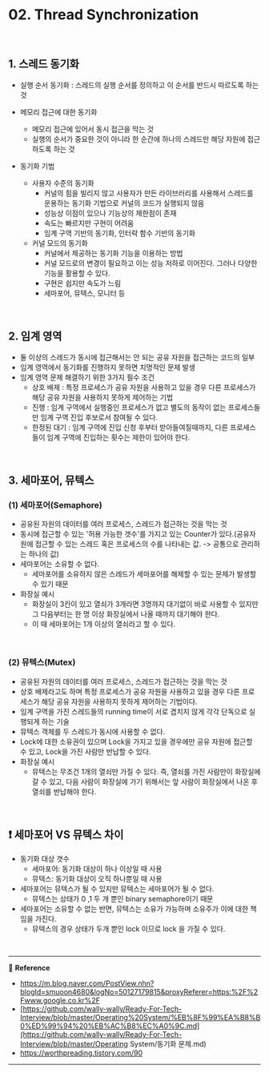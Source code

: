# 02. Thread Synchronization

<br>

## 1. 스레드 동기화

- 실행 순서 동기화 : 스레드의 실행 순서를 정의하고 이 순서를 반드시 따르도록 하는 것
- 메모리 접근에 대한 동기화
  - 메모리 접근에 있어서 동시 접근을 막는 것
  - 실행의 순서가 중요한 것이 아니라 한 순간에 하나의 스레드만 해당 자원에 접근하도록 하는 것

- 동기화 기법
  - 사용자 수준의 동기화
    - 커널의 힘을 빌리지 않고 사용자가 만든 라이브러리를 사용해서 스레드를 운용하는 동기화 기법으로 커널의 코드가 실행되지 않음
    - 성능상 이점이 있으나 기능상의 제한점이 존재
    - 속도는 빠르지만 구현이 어려움
    - 임계 구역 기반의 동기화, 인터락 함수 기반의 동기화
  - 커널 모드의 동기화
    - 커널에서 제공하는 동기화 기능을 이용하는 방법
    - 커널 모드로의 변경이 필요하고 이는 성능 저하로 이어진다. 그러나 다양한 기능을 활용할 수 있다.
    - 구현은 쉽지만 속도가 느림
    - 세마포어, 뮤텍스, 모니터 등

<br>

## 2. 임계 영역

- 둘 이상의 스레드가 동시에 접근해서는 안 되는 공유 자원을 접근하는 코드의 일부
- 임계 영역에서 동기화를 진행하지 못하면 치명적인 문제 발생
- 임계 영역 문제 해결하기 위한 3가지 필수 조건
  - 상호 배제 : 특정 프로세스가 공유 자원을 사용하고 있을 경우 다른 프로세스가 해당 공유 자원을 사용하지 못하게 제어하는 기법
  - 진행 : 임계 구역에서 실행중인 프로세스가 없고 별도의 동작이 없는 프로세스들만 임계 구역 진입 후보로서 참여될 수 있다.
  - 한정된 대기 : 임계 구역에 진입 신청 후부터 받아들여질때까지, 다른 프로세스들이 임계 구역에 진입하는 횟수는 제한이 있어야 한다.

<br>

## 3. 세마포어, 뮤텍스

### (1) 세마포어(Semaphore)

- 공유된 자원의 데이터를 여러 프로세스, 스레드가 접근하는 것을 막는 것
- 동시에 접근할 수 있는 '허용 가능한 갯수'를 가지고 있는 Counter가 있다.(공유자원에 접근할 수 있는 스레드 혹은 프로세스의 수를 나타내는 값. -> 공통으로 관리하는 하나의 값)
- 세마포어는 소유할 수 없다.
  - 세마포어를 소유하지 않은 스레드가 세마포어를 해제할 수 있는 문제가 발생할 수 있기 때문
- 화장실 예시
  - 화장실이 3칸이 있고 열쇠가 3개라면 3명까지 대기없이 바로 사용할 수 있지만 그 다음부터는 한 명 이상 화장실에서 나올 때까지 대기해야 한다.
  - 이 때 세마포어는 1개 이상의 열쇠라고 할 수 있다.

<br>

### (2) 뮤텍스(Mutex)

- 공유된 자원의 데이터를 여러 프로세스, 스레드가 접근하는 것을 막는 것
- 상호 배제라고도 하며 특정 프로세스가 공유 자원을 사용하고 있을 경우 다른 프로세스가 해당 공유 자원을 사용하지 못하게 제어하는 기법이다.
- 임계 구역을 가진 스레드들의 running time이 서로 겹치지 않게 각각 단독으로 실행되게 하는 기술
- 뮤텍스 객체를 두 스레드가 동시에 사용할 수 없다.
- Lock에 대한 소유권이 있으며 Lock을 가지고 있을 경우에만 공유 자원에 접근할 수 있고, Lock을 가진 사람만 반납할 수 있다.
- 화장실 예시
  - 뮤텍스는 무조건 1개의 열쇠만 가질 수 있다. 즉, 열쇠를 가진 사람만이 화장실에 갈 수 있고, 다음 사람이 화장실에 가기 위해서는 앞 사람이 화장실에서 나온 후 열쇠를 반납해야 한다.

<br>

## :exclamation: 세마포어 VS 뮤텍스 차이

- 동기화 대상 갯수
  - 세마포어: 동기화 대상이 하나 이상일 때 사용
  - 뮤텍스: 동기화 대상이 오직 하나뿐일 때 사용
- 세마포어는 뮤텍스가 될 수 있지만 뮤텍스는 세마포어가 될 수 없다.
  - 뮤텍스는 상태가 0 ,1 두 개 뿐인 binary semaphore이기 때문
- 세마포어는 소유할 수 없는 반면, 뮤텍스는 소유가 가능하며 소유주가 이에 대한 책임을 가진다.
  - 뮤텍스의 경우 상태가 두개 뿐인 lock 이므로 lock 을 가질 수 있다.

<br>

---

:book: <b>Reference</b>

- https://m.blog.naver.com/PostView.nhn?blogId=smuoon4680&logNo=50127179815&proxyReferer=https:%2F%2Fwww.google.co.kr%2F
- [https://github.com/wally-wally/Ready-For-Tech-Interview/blob/master/Operating%20System/%EB%8F%99%EA%B8%B0%ED%99%94%20%EB%AC%B8%EC%A0%9C.md](https://github.com/wally-wally/Ready-For-Tech-Interview/blob/master/Operating System/동기화 문제.md)
- https://worthpreading.tistory.com/90

---

